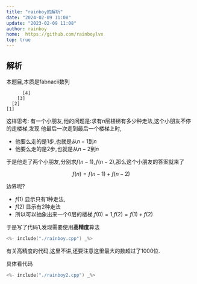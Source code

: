 ```yaml
---
title: "rainboy的解析"
date: "2024-02-09 11:08"
update: "2023-02-09 11:08"
author: rainboy
home:  https://github.com/rainboylvx
top: true
---
```


## 解析

本题目,本质是fabnacii数列

```
      [4]
    [3]
  [2]
[1]
```

这样思考: 有一个小朋友,他的问题是:求有$n$层楼梯有多少种走法,这个小朋友不停的走楼梯,发现
他最后一次走到最后一个楼梯上时,

- 他要么走的是$1$步,也就是从$n-1$到$n$
- 他要么走的是$2$步,也就是从$n-2$到$n$

于是他走了两个小朋友,分别求$f(n-1),f(n-2)$,那么这个小朋友的答案就来了

$$
f(n) = f(n-1) + f(n-2)
$$

边界呢?

- $f(1)$ 显示只有$1$种走法,
- $f(2)$ 显示有$2$种走法
- 所以可以抽象出来一个$0$层的楼梯,$f(0)=1$,$f(2) = f(1)+f(2)$

于是写了代码1,发现需要使用**高精度**算法

```cpp
<%- include("./rainboy.cpp") _%>
```

有关高精度的代码,这里不讲,还要注意这里最大的数超过了1000位.

具体看代码

```cpp
<%- include("./rainboy2.cpp") _%>
```
